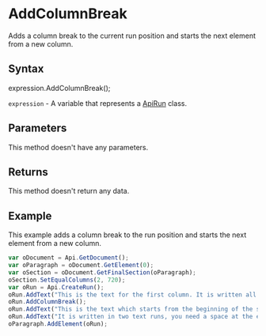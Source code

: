 # AddColumnBreak

Adds a column break to the current run position and starts the next element from a new column.

## Syntax

expression.AddColumnBreak();

`expression` - A variable that represents a [ApiRun](../ApiRun.md) class.

## Parameters

This method doesn't have any parameters.

## Returns

This method doesn't return any data.

## Example

This example adds a column break to the run position and starts the next element from a new column.

```javascript
var oDocument = Api.GetDocument();
var oParagraph = oDocument.GetElement(0);
var oSection = oDocument.GetFinalSection(oParagraph);
oSection.SetEqualColumns(2, 720);
var oRun = Api.CreateRun();
oRun.AddText("This is the text for the first column. It is written all in one text run. Nothing special.");
oRun.AddColumnBreak();
oRun.AddText("This is the text which starts from the beginning of the second column. ");
oRun.AddText("It is written in two text runs, you need a space at the end of the first run sentence to separate them.");
oParagraph.AddElement(oRun);
```

